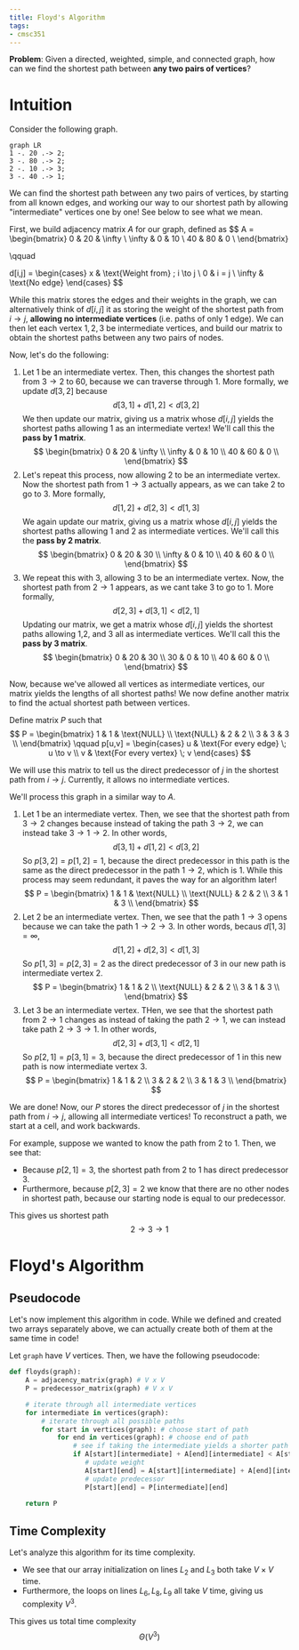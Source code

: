 ```yaml
---
title: Floyd's Algorithm
tags:
- cmsc351
---
```


**Problem**: Given a directed, weighted, simple, and connected graph, how can we find the shortest path between **any two pairs of vertices**?

# Intuition
Consider the following graph.

```mermaid
graph LR
1 -. 20 .-> 2;
3 -. 80 .-> 2;
2 -. 10 .-> 3;
3 -. 40 .-> 1;
```

We can find the shortest path between any two pairs of vertices, by starting from all known edges, and working our way to our shortest path by allowing "intermediate" vertices one by one! See below to see what we mean.

First, we build adjacency matrix $A$ for our graph, defined as
$$
A =
\begin{bmatrix}
        0 & 20 & \infty \\
        \infty & 0 & 10 \\
        40 & 80 & 0 \\
\end{bmatrix}

\qquad

d[i,j] =
\begin{cases}
        x & \text{Weight from} \; i \to j \\
        0 & i = j \\
        \infty & \text{No edge}
\end{cases}
$$

While this matrix stores the edges and their weights in the graph, we can alternatively think of $d[i,j]$ it as storing the weight of the shortest path from $i \to j$, **allowing no intermediate vertices** (i.e. paths of only 1 edge). We can then let each vertex $1,2,3$ be intermediate vertices, and build our matrix to obtain the shortest paths between any two pairs of nodes. 

Now, let's do the following:
1. Let 1 be an intermediate vertex. Then, this changes the shortest path from $3 \to 2$ to 60, because we can traverse through 1. More formally, we update $d[3,2]$ because
   $$
   d[3,1] + d[1,2] < d[3,2]
   $$
   We then update our matrix, giving us a matrix whose $d[i,j]$ yields the shortest paths allowing 1 as an intermediate vertex! We'll call this the **pass by 1 matrix**.
   $$
   \begin{bmatrix}
        0 & 20 & \infty \\
        \infty & 0 & 10 \\
        40 & 60 & 0 \\
   \end{bmatrix}
   $$
2. Let's repeat this process, now allowing 2 to be an intermediate vertex. Now the shortest path from $1 \to 3$ actually appears, as we can take 2 to go to 3. More formally,
   $$
   d[1,2] + d[2,3] < d[1,3]
   $$
   We again update our matrix, giving us a matrix whose $d[i,j]$ yields the shortest paths allowing 1 and 2 as intermediate vertices. We'll call this the **pass by 2 matrix**.
   $$
   \begin{bmatrix}
        0 & 20 & 30 \\
        \infty & 0 & 10 \\
        40 & 60 & 0 \\
   \end{bmatrix}
   $$
3. We repeat this with 3, allowing 3 to be an intermediate vertex. Now, the shortest path from $2 \to 1$ appears, as we cant take 3 to go to 1. More formally,
   $$
   d[2,3] + d[3,1] < d[2,1]
   $$
   Updating our matrix, we get a matrix whose $d[i,j]$ yields the shortest paths allowing 1,2, and 3 all as intermediate vertices. We'll call this the **pass by 3 matrix**.
   $$
   \begin{bmatrix}
        0 & 20 & 30 \\
        30 & 0 & 10 \\
        40 & 60 & 0 \\
   \end{bmatrix}
   $$

Now, because we've allowed all vertices as intermediate vertices, our matrix yields the lengths of all shortest paths! We now define another matrix to find the actual shortest path between vertices.

Define matrix $P$ such that
$$
P =
\begin{bmatrix}
        1 & 1 & \text{NULL} \\
        \text{NULL} & 2 & 2 \\
        3 & 3 & 3 \\
\end{bmatrix}
\qquad 
p[u,v] =
\begin{cases}
        u & \text{For every edge} \; u \to v \\
        v & \text{For every vertex} \; v
\end{cases}
$$

We will use this matrix to tell us the direct predecessor of $j$ in the shortest path from $i \to j$. Currently, it allows no intermediate vertices.

We'll process this graph in a similar way to $A$.
1. Let 1 be an intermediate vertex. Then, we see that the shortest path from $3 \to 2$ changes because instead of taking the path $3 \to 2$, we can instead take $3 \to 1 \to 2$. In other words,
   $$
   d[3,1] + d[1,2] < d[3,2]
   $$
   So $p[3,2] = p[1,2] = 1$, because the direct predecessor in this path is the same as the direct predecessor in the path $1 \to 2$, which is 1. While this process may seem redundant, it paves the way for an algorithm later!
   $$
   P = 
   \begin{bmatrix}
        1 & 1 & \text{NULL} \\
        \text{NULL} & 2 & 2 \\
        3 & 1 & 3 \\
   \end{bmatrix}
   $$
2. Let 2 be an intermediate vertex. Then, we see that the path $1 \to 3$ opens because we can take the path $1 \to 2 \to 3$. In other words, becaus $d[1,3] = \infty$,
   $$
   d[1,2] + d[2,3] < d[1,3]
   $$
   So $p[1,3] = p[2,3] = 2$ as the direct predecessor of $3$ in our new path is intermediate vertex 2.
   $$
   P = 
   \begin{bmatrix}
        1 & 1 & 2 \\
        \text{NULL} & 2 & 2 \\
        3 & 1 & 3 \\
   \end{bmatrix}
   $$
3. Let 3 be an intermediate vertex. THen, we see that the shortest path from $2 \to 1$ changes as instead of taking the path $2 \to 1$, we can instead take path $2 \to 3 \to 1$. In other words,
   $$
   d[2,3] + d[3,1] < d[2,1]
   $$
   So $p[2,1] = p[3,1] = 3$, because the direct predecessor of 1 in this new path is now intermediate vertex 3. 
   $$
   P = 
   \begin{bmatrix}
        1 & 1 & 2 \\
        3 & 2 & 2 \\
        3 & 1 & 3 \\
   \end{bmatrix}
   $$

We are done! Now, our $P$ stores the direct predecessor of $j$ in the shortest path from $i \to j$, allowing all intermediate vertices! To reconstruct a path, we start at a cell, and work backwards.

For example, suppose we wanted to know the path from 2 to 1. Then, we see that:
- Because $p[2,1] = 3$, the shortest path from 2 to 1 has direct predecessor 3.
- Furthermore, because $p[2,3] = 2$ we know that there are no other nodes in shortest path, because our starting node is equal to our predecessor.

This gives us shortest path
$$
2 \to 3 \to 1
$$

# Floyd's Algorithm
## Pseudocode
Let's now implement this algorithm in code. While we defined and created two arrays separately above, we can actually create both of them at the same time in code!

Let `graph` have $V$ vertices. Then, we have the following pseudocode:

```python
def floyds(graph):
    A = adjacency_matrix(graph) # V x V
    P = predecessor_matrix(graph) # V x V

    # iterate through all intermediate vertices
    for intermediate in vertices(graph): 
        # iterate through all possible paths
        for start in vertices(graph): # choose start of path
            for end in vertices(graph): # choose end of path
                # see if taking the intermediate yields a shorter path
                if A[start][intermediate] + A[end][intermediate] < A[start][end]:
                   # update weight
                   A[start][end] = A[start][intermediate] + A[end][intermediate]
                   # update predecessor
                   P[start][end] = P[intermediate][end] 

    return P
```

## Time Complexity
Let's analyze this algorithm for its time complexity.
- We see that our array initialization on lines $L_2$ and $L_3$ both take $V \times V$ time.
- Furthermore, the loops on lines $L_6, L_8, L_9$ all take $V$ time, giving us complexity $V^3$.

This gives us total time complexity
$$
\Theta(V^3)
$$